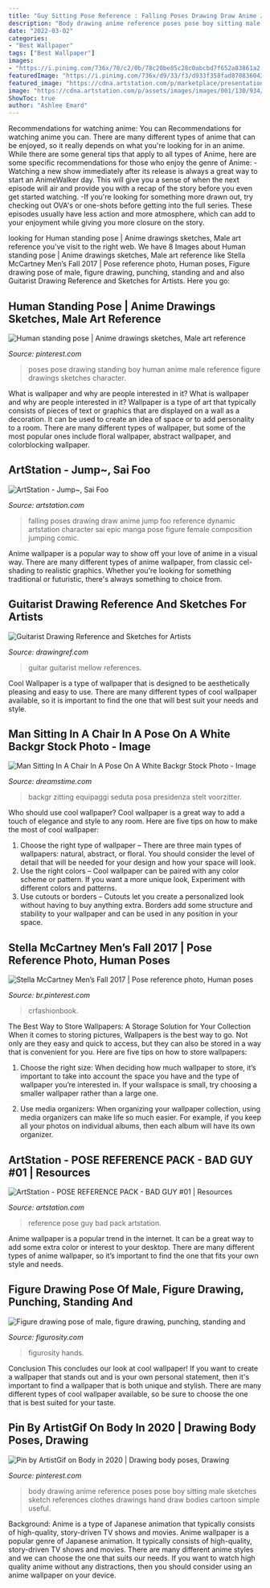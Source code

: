 ```yaml
---
title: "Guy Sitting Pose Reference : Falling Poses Drawing Draw Anime Jump Foo Reference Dynamic Artstation Character Sai Epic Manga Pose Figure Female Composition Jumping Comic"
description: "Body drawing anime reference poses pose boy sitting male sketches sketch references clothes drawings hand draw bodies cartoon simple useful"
date: "2022-03-02"
categories:
- "Best Wallpaper"
tags: ["Best Wallpaper"]
images:
- "https://i.pinimg.com/736x/78/c2/0b/78c20be85c28c0abcbd7f652a83861a2.jpg"
featuredImage: "https://i.pinimg.com/736x/d9/33/f3/d933f358fad870836043e6a82bd04bc3.jpg"
featured_image: "https://cdna.artstation.com/p/marketplace/presentation_assets/000/291/420/large/file.jpg?1582120310"
image: "https://cdna.artstation.com/p/assets/images/images/001/130/934/large/sai-foo-floatgirl.jpg?1443929326"
ShowToc: true
author: "Ashlee Emard"
---
```



Recommendations for watching anime: You can
Recommendations for watching anime you can. There are many different types of anime that can be enjoyed, so it really depends on what you're looking for in an anime. While there are some general tips that apply to all types of Anime, here are some specific recommendations for those who enjoy the genre of Anime: 
-Watching a new show immediately after its release is always a great way to start an AnimeWalker day. This will give you a sense of when the next episode will air and provide you with a recap of the story before you even get started watching. 
-If you're looking for something more drawn out, try checking out OVA's or one-shots before getting into the full series. These episodes usually have less action and more atmosphere, which can add to your enjoyment while giving you more closure on the story.

	

		
looking for Human standing pose | Anime drawings sketches, Male art reference you've visit to the right web. We have 8 Images about Human standing pose | Anime drawings sketches, Male art reference like Stella McCartney Men’s Fall 2017 | Pose reference photo, Human poses, Figure drawing pose of male, figure drawing, punching, standing and and also Guitarist Drawing Reference and Sketches for Artists. Here you go:
		
    
## Human Standing Pose | Anime Drawings Sketches, Male Art Reference

<img loading=lazy src="https://i.pinimg.com/736x/91/1d/fa/911dfacaa3258989aa251969d0a1d4fb.jpg" onerror="this.onerror=null;this.src='https://tse3.mm.bing.net/th?id=OIP.bhTH1C8Npnmu-ekU3ftucAHaHQ&amp;pid=15.1';" alt="Human standing pose | Anime drawings sketches, Male art reference">

_Source: pinterest.com_

>poses pose drawing standing boy human anime male reference figure drawings sketches character. 

	

What is wallpaper and why are people interested in it?
What is wallpaper and why are people interested in it?
Wallpaper is a type of art that typically consists of pieces of text or graphics that are displayed on a wall as a decoration. It can be used to create an idea of space or to add personality to a room. There are many different types of wallpaper, but some of the most popular ones include floral wallpaper, abstract wallpaper, and colorblocking wallpaper.

    
## ArtStation - Jump~, Sai Foo

<img loading=lazy src="https://cdna.artstation.com/p/assets/images/images/001/130/934/large/sai-foo-floatgirl.jpg?1443929326" onerror="this.onerror=null;this.src='https://tse2.mm.bing.net/th?id=OIP.t7UX6xBXWTRM-sSK2C5czQHaNc&amp;pid=15.1';" alt="ArtStation - Jump~, Sai Foo">

_Source: artstation.com_

>falling poses drawing draw anime jump foo reference dynamic artstation character sai epic manga pose figure female composition jumping comic. 

	

Anime wallpaper is a popular way to show off your love of anime in a visual way. There are many different types of anime wallpaper, from classic cel-shading to realistic graphics. Whether you're looking for something traditional or futuristic, there's always something to choice from.

    
## Guitarist Drawing Reference And Sketches For Artists

<img loading=lazy src="https://drawingref.com/wp-content/uploads/2019/04/Guitarist5-591x1024.jpg" onerror="this.onerror=null;this.src='https://tse3.mm.bing.net/th?id=OIP.vUblGyGHuYyCuFTG0eL7pQHaM1&amp;pid=15.1';" alt="Guitarist Drawing Reference and Sketches for Artists">

_Source: drawingref.com_

>guitar guitarist mellow references. 

	

Cool Wallpaper is a type of wallpaper that is designed to be aesthetically pleasing and easy to use. There are many different types of cool wallpaper available, so it is important to find the one that will best suit your needs and style.

    
## Man Sitting In A Chair In A Pose On A White Backgr Stock Photo - Image

<img loading=lazy src="https://thumbs.dreamstime.com/z/man-sitting-chair-pose-white-backgr-27660910.jpg" onerror="this.onerror=null;this.src='https://tse4.mm.bing.net/th?id=OIP.OiDmhYyE4xWfUY0ILqXM2AHaKD&amp;pid=15.1';" alt="Man Sitting In A Chair In A Pose On A White Backgr Stock Photo - Image">

_Source: dreamstime.com_

>backgr zitting equipaggi seduta posa presidenza stelt voorzitter. 

	

Who should use cool wallpaper?
Cool wallpaper is a great way to add a touch of elegance and style to any room. Here are five tips on how to make the most of cool wallpaper: 
1) Choose the right type of wallpaper – There are three main types of wallpapers: natural, abstract, or floral. You should consider the level of detail that will be needed for your design and how your space will look. 
2) Use the right colors – Cool wallpaper can be paired with any color scheme or pattern. If you want a more unique look, Experiment with different colors and patterns. 
3) Use cutouts or borders – Cutouts let you create a personalized look without having to buy anything extra. Borders add some structure and stability to your wallpaper and can be used in any position in your space.

    
## Stella McCartney Men’s Fall 2017 | Pose Reference Photo, Human Poses

<img loading=lazy src="https://i.pinimg.com/736x/d9/33/f3/d933f358fad870836043e6a82bd04bc3.jpg" onerror="this.onerror=null;this.src='https://tse1.mm.bing.net/th?id=OIP.bnay576xW0efX259gTjToQHaLH&amp;pid=15.1';" alt="Stella McCartney Men’s Fall 2017 | Pose reference photo, Human poses">

_Source: br.pinterest.com_

>crfashionbook. 

	

The Best Way to Store Wallpapers: A Storage Solution for Your Collection
When it comes to storing pictures, Wallpapers is the best way to go. Not only are they easy and quick to access, but they can also be stored in a way that is convenient for you. Here are five tips on how to store wallpapers:
1) Choose the right size: When deciding how much wallpaper to store, it’s important to take into account the space you have and the type of wallpaper you’re interested in. If your wallspace is small, try choosing a smaller wallpaper rather than a large one.

2) Use media organizers: When organizing your wallpaper collection, using media organizers can make life so much easier. For example, if you keep all your photos on individual albums, then each album will have its own organizer.

    
## ArtStation - POSE REFERENCE PACK - BAD GUY #01 | Resources

<img loading=lazy src="https://cdna.artstation.com/p/marketplace/presentation_assets/000/291/420/large/file.jpg?1582120310" onerror="this.onerror=null;this.src='https://tse3.mm.bing.net/th?id=OIP.lwV2C7eSPAtd0FmWJTLnwQHaLf&amp;pid=15.1';" alt="ArtStation - POSE REFERENCE PACK - BAD GUY #01 | Resources">

_Source: artstation.com_

>reference pose guy bad pack artstation. 

	

Anime wallpaper is a popular trend in the internet. It can be a great way to add some extra color or interest to your desktop. There are many different types of anime wallpaper, so it’s important to find the one that fits your own style and needs.

    
## Figure Drawing Pose Of Male, Figure Drawing, Punching, Standing And

<img loading=lazy src="https://love.figurosity.com/muses/37/7f/b8/377fb881-3259-4ffe-ab75-8b4e03213283/normal/2048/pose-01.jpg" onerror="this.onerror=null;this.src='https://tse2.mm.bing.net/th?id=OIP.-_1hmGyBO4qf8ZWyx5v4YwHaHa&amp;pid=15.1';" alt="Figure drawing pose of male, figure drawing, punching, standing and">

_Source: figurosity.com_

>figurosity hands. 

	

Conclusion
This concludes our look at cool wallpaper! If you want to create a wallpaper that stands out and is your own personal statement, then it's important to find a wallpaper that is both unique and stylish. There are many different types of cool wallpaper available, so be sure to choose the one that is best suited for your taste.

    
## Pin By ArtistGif On Body In 2020 | Drawing Body Poses, Drawing

<img loading=lazy src="https://i.pinimg.com/736x/78/c2/0b/78c20be85c28c0abcbd7f652a83861a2.jpg" onerror="this.onerror=null;this.src='https://tse1.mm.bing.net/th?id=OIP.g7iRVThEmSZVT3EDO480vwHaM8&amp;pid=15.1';" alt="Pin by ArtistGif on Body in 2020 | Drawing body poses, Drawing">

_Source: pinterest.com_

>body drawing anime reference poses pose boy sitting male sketches sketch references clothes drawings hand draw bodies cartoon simple useful. 

	

Background: Anime is a type of Japanese animation that typically consists of high-quality, story-driven TV shows and movies.
Anime wallpaper is a popular genre of Japanese animation. It typically consists of high-quality, story-driven TV shows and movies. There are many different anime styles and we can choose the one that suits our needs. If you want to watch high quality anime without any distractions, then you should consider using an anime wallpaper on your device.

